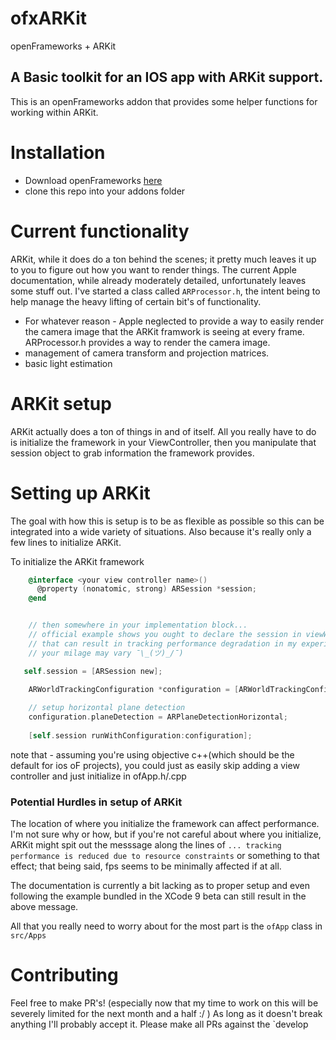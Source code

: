 # ofxARKit
openFrameworks + ARKit


## A Basic toolkit for an IOS app with ARKit support.
This is an openFrameworks addon that provides some helper functions for working within ARKit.

# Installation
* Download openFrameworks [here](http://openframeworks.cc/versions/v0.9.8/of_v0.9.8_ios_release.zip)
* clone this repo into your addons folder 

# Current functionality 
ARKit, while it does do a ton behind the scenes; it pretty much leaves it up to you to figure out how you want to render things. The current Apple documentation, while already moderately detailed, unfortunately leaves some stuff out. I've started a class called `ARProcessor.h`, the intent being to help manage the heavy lifting of certain bit's of functionality.
* For whatever reason - Apple neglected to provide a way to easily render the camera image that the ARKit framwork is seeing at every frame. ARProcessor.h provides a way to render the camera image. 
* management of camera transform and projection matrices.
* basic light estimation

# ARKit setup 
ARKit actually does a ton of things in and of itself. All you really have to do is initialize the framework in your ViewController, then you manipulate that session object to grab information the framework provides. 

# Setting up ARKit
The goal with how this is setup is to be as flexible as possible so this can be integrated into a wide variety of situations. 
Also because it's really only a few lines to initialize ARKit. 


To initialize the ARKit framework
```objective-c
    @interface <your view controller name>()
      @property (nonatomic, strong) ARSession *session;
    @end


    // then somewhere in your implementation block...
    // official example shows you ought to declare the session in viewWillLoad and initialize in viewWillAppear, but 
    // that can result in tracking performance degradation in my experience (again, could just be the phone I'm borrowing, 
    // your milage may vary ¯\_(ツ)_/¯)

   self.session = [ARSession new];
    
    ARWorldTrackingConfiguration *configuration = [ARWorldTrackingConfiguration new];

    // setup horizontal plane detection
    configuration.planeDetection = ARPlaneDetectionHorizontal;
    
    [self.session runWithConfiguration:configuration];
```
note that - assuming you're using objective c++(which should be the default for ios oF projects), you could just as easily skip adding a 
view controller and just initialize in ofApp.h/.cpp

### Potential Hurdles in setup of ARKit
The location of where you initialize the framework can affect performance. I'm not sure why or how, but if you're not careful about where you initialize, 
ARKit might spit out the messsage along the lines of `... tracking performance is reduced due to resource constraints` 
or something to that effect; that being said, fps seems to be minimally affected if at all.

The documentation is currently a bit lacking as to proper setup and even following the example bundled in the XCode 9 beta can still result in the above message.

All that you really need to worry about for the most part is the `ofApp` class in `src/Apps`

# Contributing
Feel free to make PR's! (especially now that my time to work on this will be severely limited for the next month and a half :/ )
As long as it doesn't break anything I'll probably accept it. Please make all PRs against the `develop

